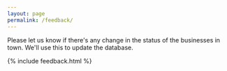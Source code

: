 ```yaml
---
layout: page
permalink: /feedback/
---
```


Please let us know if there's any change in the status of the businesses in town.
We'll use this to update the database.

{% include feedback.html %}

